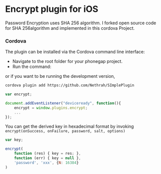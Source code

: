 # Encrypt plugin for iOS 

Password Encryption uses SHA 256 algorithm. I forked open source code for SHA 256algorithm  and implemented in this cordova Project.
### Cordova

The plugin can be installed via the Cordova command line interface:

* Navigate to the root folder for your phonegap project.
* Run the command:



or if you want to be running the development version,

```sh
cordova plugin add https://github.com/Nethrah/SImplePlugin
```



```js
var encrypt;

document.addEventListener("deviceready", function(){
    encrypt = window.plugins.encrypt;
    ...
});
```

You can get the derived key in hexadecimal format by invoking ``encrypt(onSuccess, onFailure, password, salt, options)``

```js
var key;

encrypt(
    function (res) { key = res; },
    function (err) { key = null },
    'password', 'xxx', {N: 16384}
)
```





